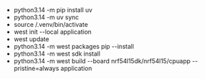 * python3.14 -m pip install uv
* python3.14 -m uv sync
* source /.venv/bin/activate
* west init --local application
* west update
* python3.14 -m west packages pip --install
* python3.14 -m west sdk install
* python3.14 -m west build  --board nrf54l15dk/nrf54l15/cpuapp --pristine=always application
